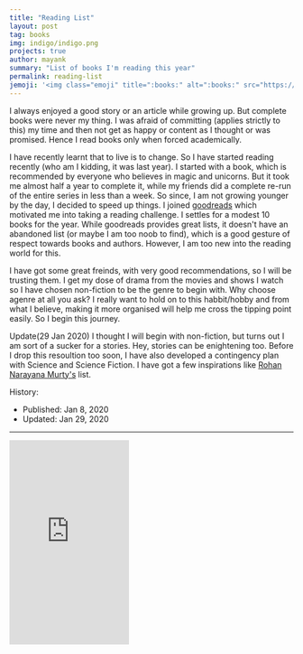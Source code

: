 ```yaml
---
title: "Reading List"
layout: post
tag: books
img: indigo/indigo.png
projects: true
author: mayank
summary: "List of books I'm reading this year"
permalink: reading-list
jemoji: '<img class="emoji" title=":books:" alt=":books:" src="https://assets.github.com/images/icons/emoji/unicode/1f4da.png" height="20" width="20" align="absmiddle">'
---
```


I always enjoyed a good story or an article while growing up. But complete books were never my thing. I was afraid of committing (applies strictly to this) my time and then not get as happy or content as I thought or was promised. Hence I read books only when forced academically.

I have recently learnt that to live is to change. So I have started reading recently (who am I kidding, it was last year). I started with a book, which is recommended by everyone who believes in magic and unicorns. But it took me almost half a year to complete it, while my friends did a complete re-run of the entire series in less than a week. So since, I am not growing younger by the day, I decided to speed up things. I joined [goodreads](https://www.goodreads.com/kumar-mayank) which motivated me into taking a reading challenge. I settles for a modest 10 books for the year. While goodreads provides great lists, it doesn't have an abandoned list (or maybe I am too noob to find), which is a good gesture of respect towards books and authors. However, I am too new into the reading world for this.

I have got some great freinds, with very good recommendations, so I will be trusting them. I get my dose of drama from the movies and shows I watch so I have chosen non-fiction to be the genre to begin with. Why choose agenre at all you ask? I really want to hold on to this habbit/hobby and from what I believe, making it more organised will help me cross the tipping point easily. So I begin this journey.

Update(29 Jan 2020) I thought I will begin with non-fiction, but turns out I am sort of a sucker for a stories. Hey, stories can be enightening too. Before I drop this resoultion too soon, I have also developed a contingency plan with Science and Science Fiction. I have got a few inspirations like [Rohan Narayana Murty's](http://www.eecs.harvard.edu/~rohan/Books.html) list.


History:

- Published: Jan 8, 2020
- Updated: Jan 29, 2020

---

<iframe type="text/html" width="212" height="362" frameborder="0" allowfullscreen style="max-width:100%" src="https://read.amazon.com/kp/card?asin=B00IYUYF4A&preview=inline&linkCode=kpe&ref_=cm_sw_r_kb_dp_JeCIAbKEW0MD0" ></iframe>